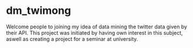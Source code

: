 # dm_twimong

Welcome people to joining my idea of data mining the twitter data given by their API.
This project was initiated by having own interest in this subject, aswell as creating a project for a seminar at university.
